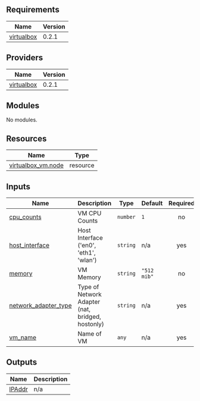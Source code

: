 <!-- BEGIN_TF_DOCS -->
## Requirements

| Name | Version |
|------|---------|
| <a name="requirement_virtualbox"></a> [virtualbox](#requirement\_virtualbox) | 0.2.1 |

## Providers

| Name | Version |
|------|---------|
| <a name="provider_virtualbox"></a> [virtualbox](#provider\_virtualbox) | 0.2.1 |

## Modules

No modules.

## Resources

| Name | Type |
|------|------|
| [virtualbox_vm.node](https://registry.terraform.io/providers/terra-farm/virtualbox/0.2.1/docs/resources/vm) | resource |

## Inputs

| Name | Description | Type | Default | Required |
|------|-------------|------|---------|:--------:|
| <a name="input_cpu_counts"></a> [cpu\_counts](#input\_cpu\_counts) | VM CPU Counts | `number` | `1` | no |
| <a name="input_host_interface"></a> [host\_interface](#input\_host\_interface) | Host Interface ('en0', 'eth1', 'wlan') | `string` | n/a | yes |
| <a name="input_memory"></a> [memory](#input\_memory) | VM Memory | `string` | `"512 mib"` | no |
| <a name="input_network_adapter_type"></a> [network\_adapter\_type](#input\_network\_adapter\_type) | Type of Network Adapter (nat, bridged, hostonly) | `string` | n/a | yes |
| <a name="input_vm_name"></a> [vm\_name](#input\_vm\_name) | Name of VM | `any` | n/a | yes |

## Outputs

| Name | Description |
|------|-------------|
| <a name="output_IPAddr"></a> [IPAddr](#output\_IPAddr) | n/a |
<!-- END_TF_DOCS -->
